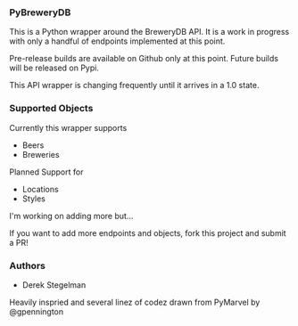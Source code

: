 ### PyBreweryDB

This is a Python wrapper around the BreweryDB API.  It is a work in progress with
only a handful of endpoints implemented at this point.

Pre-release builds are available on Github only at this point.  Future builds
will be released on Pypi.

This API wrapper is changing frequently until it arrives in a 1.0 state.

### Supported Objects

Currently this wrapper supports

* Beers
* Breweries

Planned Support for

* Locations
* Styles

I'm working on adding more but...

If you want to add more endpoints and objects, fork this project and submit a PR!


### Authors

* Derek Stegelman

Heavily inspried and several linez of codez drawn from PyMarvel by @gpennington